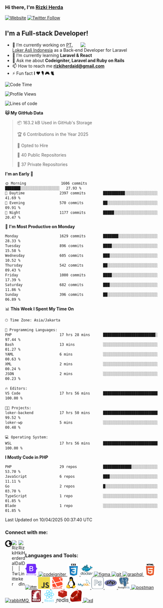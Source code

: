 ### Hi there, I'm [Rizki Herda][website]
[![Website](https://img.shields.io/website?label=RizkiHerdaID&style=for-the-badge&url=https%3A%2F%2Frizkiherdaid.github.io)](https://rizkiherdaid.github.io/)
[![Twitter Follow](https://img.shields.io/twitter/follow/RizkiHerdaID?color=1DA1F2&logo=twitter&style=for-the-badge)](https://twitter.com/intent/follow?original_referer=https%3A%2F%2Fgithub.com%2FRizkiHerdaID&screen_name=RizkiHerdaID)

## I'm a Full-stack Developer!

<div align="left">
  <a href="https://app.daily.dev/RizkiHerdaID" target="_blank">
    <img
      width="256"
      align="right"
      src="https://api.daily.dev/devcards/099b193d0bee4544a6779624be47aff1.png?r=fy3"
    />
  </a>
</div>

- 🔭 I’m currently working on [PT. Loker Asli Indonesia](https://www.loker.id/) as a Back-end Developer for Laravel
- 🌱 I’m currently learning **Laravel & React**
- 💬 Ask me about **Codeigniter, Laravel and Ruby on Rails**
- 📫 How to reach me **rizkiherdaid@gmail.com**
- ⚡ Fun fact **I ❤ 🎙 🎮 🐈**


<!--START_SECTION:waka-->
![Code Time](http://img.shields.io/badge/Code%20Time-3%2C807%20hrs%2027%20mins-blue)

![Profile Views](http://img.shields.io/badge/Profile%20Views-0-blue)

![Lines of code](https://img.shields.io/badge/From%20Hello%20World%20I%27ve%20Written-32.2%20million%20lines%20of%20code-blue)

**🐱 My GitHub Data** 

> 📦 163.2 kB Used in GitHub's Storage 
 > 
> 🏆 6 Contributions in the Year 2025
 > 
> 💼 Opted to Hire
 > 
> 📜 40 Public Repositories 
 > 
> 🔑 37 Private Repositories 
 > 
**I'm an Early 🐤** 

```text
🌞 Morning                1606 commits        ███████░░░░░░░░░░░░░░░░░░   27.93 % 
🌆 Daytime                2397 commits        ██████████░░░░░░░░░░░░░░░   41.69 % 
🌃 Evening                570 commits         ██░░░░░░░░░░░░░░░░░░░░░░░   09.91 % 
🌙 Night                  1177 commits        █████░░░░░░░░░░░░░░░░░░░░   20.47 % 
```
📅 **I'm Most Productive on Monday** 

```text
Monday                   1629 commits        ███████░░░░░░░░░░░░░░░░░░   28.33 % 
Tuesday                  896 commits         ████░░░░░░░░░░░░░░░░░░░░░   15.58 % 
Wednesday                605 commits         ███░░░░░░░░░░░░░░░░░░░░░░   10.52 % 
Thursday                 542 commits         ██░░░░░░░░░░░░░░░░░░░░░░░   09.43 % 
Friday                   1000 commits        ████░░░░░░░░░░░░░░░░░░░░░   17.39 % 
Saturday                 682 commits         ███░░░░░░░░░░░░░░░░░░░░░░   11.86 % 
Sunday                   396 commits         ██░░░░░░░░░░░░░░░░░░░░░░░   06.89 % 
```


📊 **This Week I Spent My Time On** 

```text
🕑︎ Time Zone: Asia/Jakarta

💬 Programming Languages: 
PHP                      17 hrs 28 mins      ████████████████████████░   97.44 % 
Bash                     13 mins             ░░░░░░░░░░░░░░░░░░░░░░░░░   01.27 % 
YAML                     6 mins              ░░░░░░░░░░░░░░░░░░░░░░░░░   00.63 % 
XML                      2 mins              ░░░░░░░░░░░░░░░░░░░░░░░░░   00.24 % 
JSON                     2 mins              ░░░░░░░░░░░░░░░░░░░░░░░░░   00.23 % 

🔥 Editors: 
VS Code                  17 hrs 56 mins      █████████████████████████   100.00 % 

🐱‍💻 Projects: 
loker-backend            17 hrs 50 mins      █████████████████████████   99.52 % 
loker-wp                 5 mins              ░░░░░░░░░░░░░░░░░░░░░░░░░   00.48 % 

💻 Operating System: 
WSL                      17 hrs 56 mins      █████████████████████████   100.00 % 
```

**I Mostly Code in PHP** 

```text
PHP                      29 repos            █████████████░░░░░░░░░░░░   53.70 % 
JavaScript               6 repos             ███░░░░░░░░░░░░░░░░░░░░░░   11.11 % 
Go                       2 repos             █░░░░░░░░░░░░░░░░░░░░░░░░   03.70 % 
TypeScript               1 repo              ░░░░░░░░░░░░░░░░░░░░░░░░░   01.85 % 
Blade                    1 repo              ░░░░░░░░░░░░░░░░░░░░░░░░░   01.85 % 
```




 Last Updated on 10/04/2025 00:37:40 UTC
<!--END_SECTION:waka-->

### Connect with me:

[<img align="left" alt="RizkiHerdaID" width="22px" src="https://raw.githubusercontent.com/iconic/open-iconic/master/svg/globe.svg" />][website]
[<img align="left" alt="RizkiHerdaID | Twitter" width="22px" src="https://cdn.jsdelivr.net/npm/simple-icons@v3/icons/twitter.svg" />][twitter]
[<img align="left" alt="RizkiHerdaID | LinkedIn" width="22px" src="https://cdn.jsdelivr.net/npm/simple-icons@v3/icons/linkedin.svg" />][linkedin]

<br />

<h3 align="left">Languages and Tools:</h3>
<p align="left"> <a href="https://getbootstrap.com" target="_blank" rel="noreferrer"> <img src="https://raw.githubusercontent.com/devicons/devicon/master/icons/bootstrap/bootstrap-plain-wordmark.svg" alt="bootstrap" width="40" height="40"/> </a> <a href="https://codeigniter.com" target="_blank" rel="noreferrer"> <img src="https://cdn.worldvectorlogo.com/logos/codeigniter.svg" alt="codeigniter" width="40" height="40"/> </a> <a href="https://www.w3schools.com/css/" target="_blank" rel="noreferrer"> <img src="https://raw.githubusercontent.com/devicons/devicon/master/icons/css3/css3-original-wordmark.svg" alt="css3" width="40" height="40"/> </a> <a href="https://www.docker.com/" target="_blank" rel="noreferrer"> <img src="https://raw.githubusercontent.com/devicons/devicon/master/icons/docker/docker-original-wordmark.svg" alt="docker" width="40" height="40"/> </a> <a href="https://www.figma.com/" target="_blank" rel="noreferrer"> <img src="https://www.vectorlogo.zone/logos/figma/figma-icon.svg" alt="figma" width="40" height="40"/> </a> <a href="https://git-scm.com/" target="_blank" rel="noreferrer"> <img src="https://www.vectorlogo.zone/logos/git-scm/git-scm-icon.svg" alt="git" width="40" height="40"/> </a> <a href="https://graphql.org" target="_blank" rel="noreferrer"> <img src="https://www.vectorlogo.zone/logos/graphql/graphql-icon.svg" alt="graphql" width="40" height="40"/> </a> <a href="https://www.w3.org/html/" target="_blank" rel="noreferrer"> <img src="https://raw.githubusercontent.com/devicons/devicon/master/icons/html5/html5-original-wordmark.svg" alt="html5" width="40" height="40"/> </a> <a href="https://ifttt.com/" target="_blank" rel="noreferrer"> <img src="https://www.vectorlogo.zone/logos/ifttt/ifttt-ar21.svg" alt="ifttt" width="40" height="40"/> </a> <a href="https://developer.mozilla.org/en-US/docs/Web/JavaScript" target="_blank" rel="noreferrer"> <img src="https://raw.githubusercontent.com/devicons/devicon/master/icons/javascript/javascript-original.svg" alt="javascript" width="40" height="40"/> </a> <a href="https://laravel.com/" target="_blank" rel="noreferrer"> <img src="https://raw.githubusercontent.com/devicons/devicon/master/icons/laravel/laravel-plain-wordmark.svg" alt="laravel" width="40" height="40"/> </a> <a href="https://www.linux.org/" target="_blank" rel="noreferrer"> <img src="https://raw.githubusercontent.com/devicons/devicon/master/icons/linux/linux-original.svg" alt="linux" width="40" height="40"/> </a> <a href="https://www.mysql.com/" target="_blank" rel="noreferrer"> <img src="https://raw.githubusercontent.com/devicons/devicon/master/icons/mysql/mysql-original-wordmark.svg" alt="mysql" width="40" height="40"/> </a> <a href="https://www.photoshop.com/en" target="_blank" rel="noreferrer"> <img src="https://raw.githubusercontent.com/devicons/devicon/master/icons/photoshop/photoshop-line.svg" alt="photoshop" width="40" height="40"/> </a> <a href="https://www.php.net" target="_blank" rel="noreferrer"> <img src="https://raw.githubusercontent.com/devicons/devicon/master/icons/php/php-original.svg" alt="php" width="40" height="40"/> </a> <a href="https://www.postgresql.org" target="_blank" rel="noreferrer"> <img src="https://raw.githubusercontent.com/devicons/devicon/master/icons/postgresql/postgresql-original-wordmark.svg" alt="postgresql" width="40" height="40"/> </a> <a href="https://postman.com" target="_blank" rel="noreferrer"> <img src="https://www.vectorlogo.zone/logos/getpostman/getpostman-icon.svg" alt="postman" width="40" height="40"/> </a> <a href="https://www.rabbitmq.com" target="_blank" rel="noreferrer"> <img src="https://www.vectorlogo.zone/logos/rabbitmq/rabbitmq-icon.svg" alt="rabbitMQ" width="40" height="40"/> </a> <a href="https://rubyonrails.org" target="_blank" rel="noreferrer"> <img src="https://raw.githubusercontent.com/devicons/devicon/master/icons/rails/rails-original-wordmark.svg" alt="rails" width="40" height="40"/> </a> <a href="https://reactjs.org/" target="_blank" rel="noreferrer"> <img src="https://raw.githubusercontent.com/devicons/devicon/master/icons/react/react-original-wordmark.svg" alt="react" width="40" height="40"/> </a> <a href="https://redis.io" target="_blank" rel="noreferrer"> <img src="https://raw.githubusercontent.com/devicons/devicon/master/icons/redis/redis-original-wordmark.svg" alt="redis" width="40" height="40"/> </a> <a href="https://www.ruby-lang.org/en/" target="_blank" rel="noreferrer"> <img src="https://raw.githubusercontent.com/devicons/devicon/master/icons/ruby/ruby-original.svg" alt="ruby" width="40" height="40"/> </a> <a href="https://www.adobe.com/products/xd.html" target="_blank" rel="noreferrer"> <img src="https://cdn.worldvectorlogo.com/logos/adobe-xd.svg" alt="xd" width="40" height="40"/> </a> </p>
<br />
<br />

[website]: https://rizkiherdaid.github.io
[dnet]: http://dnetprovider.id
[twitter]: https://twitter.com/RizkiHerdaID
[youtube]: https://www.youtube.com/channel/UCUCmGb5NJcm3xWB4xDliZ_Q
[instagram]: https://instagram.com/RizkiHerdaID
[linkedin]: https://linkedin.com/in/RizkiHerdaID
